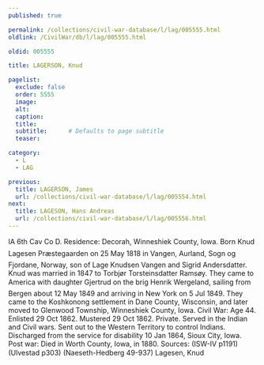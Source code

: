 ```yaml
---
published: true

permalink: /collections/civil-war-database/l/lag/005555.html
oldlink: /CivilWar/db/l/lag/005555.html

oldid: 005555

title: LAGERSON, Knud

pagelist:
  exclude: false
  order: 5555
  image: 
  alt:
  caption:
  title:
  subtitle:      # Defaults to page subtitle
  teaser:

category: 
  - L 
  - LAG

previous:
  title: LAGERSON, James
  url: /collections/civil-war-database/l/lag/005554.html  
next:
  title: LAGESON, Hans Andreas
  url: /collections/civil-war-database/l/lag/005556.html   
---
```

IA 6th Cav Co D. Residence: Decorah, Winneshiek County, Iowa. Born &#147;Knud Lagesen Pr&aelig;stegaarden&#148; on 25 May 1818 in Vangen, Aurland, Sogn og Fjordane, Norway, son of Lage Knudsen Vangen and Sigrid Andersdatter. Knud was married in 1847 to Torbj&oslash;r Torsteinsdatter Rams&oslash;y. They came to America with daughter Gjertrud on the brig &#147;Henrik Wergeland&#148;, sailing from Bergen about 12 May 1849 and arriving in New York on 5 Jul 1849. They came to the Koshkonong settlement in Dane County, Wisconsin, and later moved to Glenwood Township, Winneshiek County, Iowa. Civil War: Age 44. Enlisted 29 Oct 1862. Mustered 29 Oct 1862. Private. Served in the Indian and Civil wars. Sent out to the Western Territory to control Indians. Discharged from the service for disability 10 Jan 1864, Sioux City, Iowa. Post war: Died in Worth County, Iowa, in 1880. Sources: (ISW-IV p1191) (Ulvestad p303) (Naeseth-Hedberg &#146;49-937) &#147;Lagesen, Knud&#148;